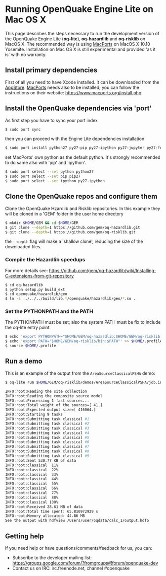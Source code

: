 # Running OpenQuake Engine Lite on Mac OS X
This page describes the steps necessary to run the development version of the OpenQuake Engine Lite (**oq-lite**), **oq-hazardlib** and **oq-risklib** on MacOS X. The recommended way is using [MacPorts](https://www.macports.org/) on MacOS X 10.10 Yosemite. Installation on Mac OS X is still experimental and provided 'as it is' with no warranty. 

## Install primary dependencies
First of all you need to have Xcode installed. It can be downloaded from the [AppStore](https://itunes.apple.com/us/app/xcode/id497799835?ls=1&mt=12). [MacPorts](https://www.macports.org/) needs also to be installed; you can follow the instructions on their website: https://www.macports.org/install.php.

## Install the OpenQuake dependencies via 'port'

As first step you have to sync your port index
```bash
$ sudo port sync
```

then you can proceed with the Engine Lite dependencies installation
```bash
$ sudo port install python27 py27-pip py27-ipython py27-jupyter py27-futures py27-h5py py27-lxml py27-mock py27-nose py27-numpy py27-psutil py27-scipy py27-shapely
```

set MacPorts' own python as the default python. It's strongly recommended to do same also with 'pip' and 'ipython'.
```bash
$ sudo port select --set python python27
$ sudo port select --set pip pip27
$ sudo port select --set ipython py27-ipython
```

## Clone the OpenQuake repos and configure them

Clone the OpenQuake Hzardlib and Risklib repositories. In this example they will be cloned in a 'GEM' folder in the user home directory
```bash
$ mkdir $HOME/GEM && cd $HOME/GEM
$ git clone --depth=1 https://github.com/gem/oq-hazardlib.git
$ git clone --depth=1 https://github.com/gem/oq-risklib.git
```

the `--depth` flag will make a 'shallow clone', reducing the size of the downloaded files.

### Compile the Hazardlib speedups

For more details see: https://github.com/gem/oq-hazardlib/wiki/Installing-C-extensions-from-git-repository
```bash
$ cd oq-hazardlib
$ python setup.py build_ext
$ cd openquake/hazardlib/geo
$ ln -s ../../../build/lib.*/openquake/hazardlib/geo/*.so .
```

### Set the PYTHONPATH and the PATH

The PYTHONPATH must be set; also the system PATH must be fix to include the oq-lite entry point
```bash
$ echo 'export PYTHONPATH="$HOME/GEM/oq-hazardlib:$HOME/GEM/oq-risklib:$PYTHONPATH"' >> $HOME/.profile
$ echo 'export PATH="$HOME/GEM/oq-risklib/bin:$PATH"' >> $HOME/.profile
$ source $HOME/.profile
```

## Run a demo

This is an example of the output from the `AreaSourceClassicalPSHA` demo:

```bash
$ oq-lite run $HOME/GEM/oq-risklib/demos/AreaSourceClassicalPSHA/job.ini

INFO:root:Reading the site collection
INFO:root:Reading the composite source model
INFO:root:Processing 1 fast sources...
INFO:root:Total weight of the sources=[ 41.]
INFO:root:Expected output size=[ 416064.]
INFO:root:Starting 9 tasks
INFO:root:Submitting task classical #1
INFO:root:Submitting task classical #2
INFO:root:Submitting task classical #3
INFO:root:Submitting task classical #4
INFO:root:Submitting task classical #5
INFO:root:Submitting task classical #6
INFO:root:Submitting task classical #7
INFO:root:Submitting task classical #8
INFO:root:Submitting task classical #9
INFO:root:Sent 530.77 KB of data
INFO:root:classical  11%
INFO:root:classical  22%
INFO:root:classical  33%
INFO:root:classical  44%
INFO:root:classical  55%
INFO:root:classical  66%
INFO:root:classical  77%
INFO:root:classical  88%
INFO:root:classical 100%
INFO:root:Received 28.61 MB of data
INFO:root:Total time spent: 65.810972929 s
INFO:root:Memory allocated: 44.86 MB
See the output with hdfview /Users/user/oqdata/calc_1/output.hdf5
```

## Getting help
If you need help or have questions/comments/feedback for us, you can:
  * Subscribe to the developer mailing list: https://groups.google.com/forum/?fromgroups#!forum/openquake-dev
  * Contact us on IRC: irc.freenode.net, channel #openquake
